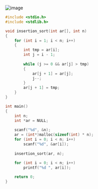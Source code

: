 ![image](https://user-images.githubusercontent.com/38516906/92611340-a5bfb300-f2f3-11ea-964b-559160c79cfb.png)

```c
#include <stdio.h>
#include <stdlib.h>

void insertion_sort(int ar[], int n)
{
    for (int i = 1; i < n; i++)
    {
        int tmp = ar[i];
        int j = i - 1;
        
        while (j >= 0 && ar[j] > tmp)
        {
            ar[j + 1] = ar[j];
            j--;
        }
        ar[j + 1] = tmp;
    }
}

int main()
{
    int n;
    int *ar = NULL;
    
    scanf("%d", &n);
    ar = (int*)malloc(sizeof(int) * n);
    for (int i = 0; i < n; i++)
        scanf("%d", &ar[i]);
        
    insertion_sort(ar, n);
    
    for (int i = 0; i < n; i++)
        printf("%d ", ar[i]);

    return 0;
}
```
